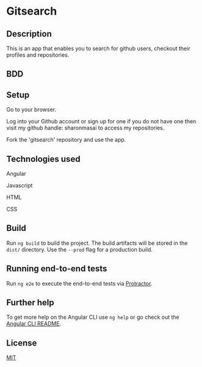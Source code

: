 # Gitsearch

## Description

This is an app that enables you to search for github users, checkout their profiles and repositories.

## BDD



## Setup

Go to your browser.



Log into your Github account or sign up for one if you do not have one then visit my github handle: sharonmasai to access my repositories.

Fork the 'gitsearch' repository and use the app.


## Technologies used

Angular

Javascript

HTML

CSS



## Build

Run `ng build` to build the project. The build artifacts will be stored in the `dist/` directory. Use the `--prod` flag for a production build.


## Running end-to-end tests

Run `ng e2e` to execute the end-to-end tests via [Protractor](http://www.protractortest.org/).

## Further help

To get more help on the Angular CLI use `ng help` or go check out the [Angular CLI README](https://github.com/angular/angular-cli/blob/master/README.md).


## License
[MIT](https://choosealicense.com/licenses/mit/)

